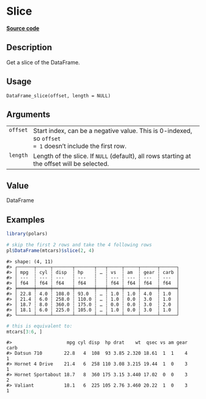 

# Slice

[**Source code**](https://github.com/pola-rs/r-polars/tree/main/R/dataframe__frame.R#L1315)

## Description

Get a slice of the DataFrame.

## Usage

<pre><code class='language-R'>DataFrame_slice(offset, length = NULL)
</code></pre>

## Arguments

<table>
<tr>
<td style="white-space: nowrap; font-family: monospace; vertical-align: top">
<code id="DataFrame_slice_:_offset">offset</code>
</td>
<td>
Start index, can be a negative value. This is 0-indexed, so <code>offset
= 1</code> doesn’t include the first row.
</td>
</tr>
<tr>
<td style="white-space: nowrap; font-family: monospace; vertical-align: top">
<code id="DataFrame_slice_:_length">length</code>
</td>
<td>
Length of the slice. If <code>NULL</code> (default), all rows starting
at the offset will be selected.
</td>
</tr>
</table>

## Value

DataFrame

## Examples

``` r
library(polars)

# skip the first 2 rows and take the 4 following rows
pl$DataFrame(mtcars)$slice(2, 4)
```

    #> shape: (4, 11)
    #> ┌──────┬─────┬───────┬───────┬───┬─────┬─────┬──────┬──────┐
    #> │ mpg  ┆ cyl ┆ disp  ┆ hp    ┆ … ┆ vs  ┆ am  ┆ gear ┆ carb │
    #> │ ---  ┆ --- ┆ ---   ┆ ---   ┆   ┆ --- ┆ --- ┆ ---  ┆ ---  │
    #> │ f64  ┆ f64 ┆ f64   ┆ f64   ┆   ┆ f64 ┆ f64 ┆ f64  ┆ f64  │
    #> ╞══════╪═════╪═══════╪═══════╪═══╪═════╪═════╪══════╪══════╡
    #> │ 22.8 ┆ 4.0 ┆ 108.0 ┆ 93.0  ┆ … ┆ 1.0 ┆ 1.0 ┆ 4.0  ┆ 1.0  │
    #> │ 21.4 ┆ 6.0 ┆ 258.0 ┆ 110.0 ┆ … ┆ 1.0 ┆ 0.0 ┆ 3.0  ┆ 1.0  │
    #> │ 18.7 ┆ 8.0 ┆ 360.0 ┆ 175.0 ┆ … ┆ 0.0 ┆ 0.0 ┆ 3.0  ┆ 2.0  │
    #> │ 18.1 ┆ 6.0 ┆ 225.0 ┆ 105.0 ┆ … ┆ 1.0 ┆ 0.0 ┆ 3.0  ┆ 1.0  │
    #> └──────┴─────┴───────┴───────┴───┴─────┴─────┴──────┴──────┘

``` r
# this is equivalent to:
mtcars[3:6, ]
```

    #>                    mpg cyl disp  hp drat    wt  qsec vs am gear carb
    #> Datsun 710        22.8   4  108  93 3.85 2.320 18.61  1  1    4    1
    #> Hornet 4 Drive    21.4   6  258 110 3.08 3.215 19.44  1  0    3    1
    #> Hornet Sportabout 18.7   8  360 175 3.15 3.440 17.02  0  0    3    2
    #> Valiant           18.1   6  225 105 2.76 3.460 20.22  1  0    3    1
